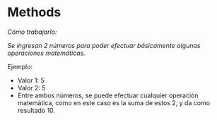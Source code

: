 # Methods

_Cómo trabajarlo:_

_Se ingresan 2 números para poder efectuar básicamente algunas operaciones matemáticas._

Ejemplo:

- Valor 1: 5
- Valor 2: 5
- Entre ambos números, se puede efectuar cualquier operación matemática, como en este caso es la suma de estos 2, y da como resultado 10.
